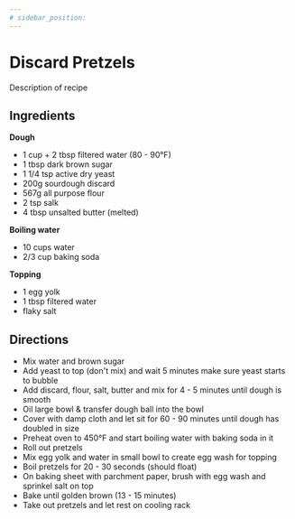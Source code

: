 ```yaml
---
# sidebar_position:
---
```


# Discard Pretzels

<!-- ![Recipe_Name](/img/recipes/recipe_name.jpg) -->

Description of recipe

## Ingredients

**Dough**

- 1 cup + 2 tbsp filtered water (80 - 90°F)
- 1 tbsp dark brown sugar
- 1 1/4 tsp active dry yeast
- 200g sourdough discard
- 567g all purpose flour
- 2 tsp salk
- 4 tbsp unsalted butter (melted)

**Boiling water**

- 10 cups water
- 2/3 cup baking soda

**Topping**

- 1 egg yolk
- 1 tbsp filtered water
- flaky salt

## Directions

- Mix water and brown sugar
- Add yeast to top (don't mix) and wait 5 minutes make sure yeast starts to bubble
- Add discard, flour, salt, butter and mix for 4 - 5 minutes until dough is smooth
- Oil large bowl & transfer dough ball into the bowl
- Cover with damp cloth and let sit for 60 - 90 minutes until dough has doubled in size
- Preheat oven to 450°F and start boiling water with baking soda in it
- Roll out pretzels
- Mix egg yolk and water in small bowl to create egg wash for topping
- Boil pretzels for 20 - 30 seconds (should float)
- On baking sheet with parchment paper, brush with egg wash and sprinkel salt on top
- Bake until golden brown (13 - 15 minutes)
- Take out pretzels and let rest on cooling rack

